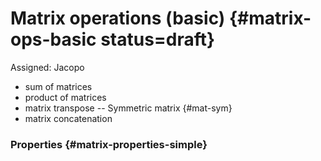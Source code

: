 # Matrix operations (basic) {#matrix-ops-basic status=draft}

Assigned: Jacopo


- sum of matrices
- product of matrices
- matrix transpose
-- Symmetric matrix {#mat-sym}
- matrix concatenation

### Properties {#matrix-properties-simple}
